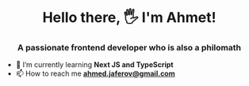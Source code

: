 <h1 align="center">Hello there, 🖐 I'm Ahmet!</h1>
<h3 align="center">A passionate frontend developer who is also a philomath</h3>

- 🌱 I’m currently learning **Next JS and TypeScript**
- 📫 How to reach me **ahmed.jaferov@gmail.com**
